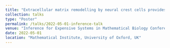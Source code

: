 ```yaml
---
title: "Extracellular matrix remodelling by neural crest cells provides a robust mechanism for collective migration"
collection: talks
type: "Poster"
permalink: /talks/2022-05-01-inference-talk
venue: "Inference for Expensive Systems in Mathematical Biology Conference"
date: 2022-05-01
location: "Mathematical Institute, University of Oxford, UK"
---
```

<!-- This is a description of your talk, which is a markdown files that can be all markdown-ified like any other post. Yay markdown! -->
